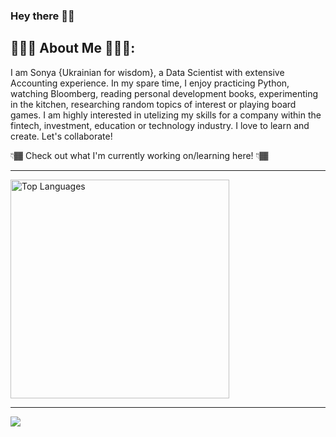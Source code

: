 ### Hey there 👋🏾

<!-- Text Under Headline -->
## 👩🏾‍💻 About Me 👩🏾‍🍳:
I am Sonya {Ukrainian for wisdom}, a Data Scientist with extensive Accounting experience. In my spare time, I enjoy practicing Python, watching Bloomberg, reading personal development books, experimenting in the kitchen, researching random topics of interest or playing board games. I am highly interested in utelizing my skills for a company within the fintech, investment, education or technology industry. I love to learn and create. Let's collaborate!

👇🏾 Check out what I'm currently working on/learning here! 👇🏾

<!-- Link To My Main Site -->
<!-- ## Digital Home -->
<!-- View my projects, resume, and/or learn more about me, click [here](https://www.sonyalawrencet.com/) -->

<hr>
<!-- Most Used Languages Infograph then Tools & Languages -->
<a href="https://github.com/Sonya-7">
  <img align="center" width="350" src="https://github-readme-stats.vercel.app/api/top-langs/?username=Sonya-7&layout=compact&theme=blue-green" alt="Top Languages" />
</a>

<br/>
<hr>

<!-- Statistics -->

![](https://github-readme-stats.vercel.app/api?username=sonya-7&show_icons=true&theme=blue-green)
<!--
**Sonya-7/Sonya-7** is a ✨ _special_ ✨ repository because its `README.md` (this file) appears on your GitHub profile.

Here are some ideas to get you started:

- 🔭 I’m currently working on ...
- 🌱 I’m currently learning ...
- 👯 I’m looking to collaborate on ...
- 🤔 I’m looking for help with ...
- 💬 Ask me about ...
- 📫 How to reach me: ...
- 😄 Pronouns: ...
- ⚡ Fun fact: ...
-->
